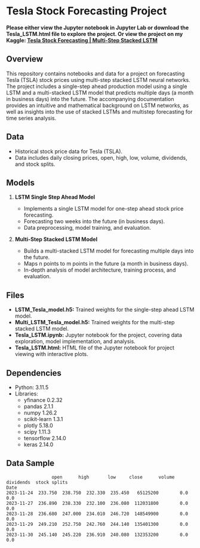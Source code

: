 # Tesla Stock Forecasting Project
**Please either view the Jupyter notebook in Jupyter Lab or download the Tesla_LSTM.html file to explore the project. Or view the project on my Kaggle: [Tesla Stock Forecasting | Multi-Step Stacked LSTM](https://www.kaggle.com/code/guslovesmath/tesla-stock-forecasting-multi-step-stacked-lstm)**

## Overview
This repository contains notebooks and data for a project on forecasting Tesla (TSLA) stock prices using multi-step stacked LSTM neural networks. The project includes a single-step ahead production model using a single LSTM and a multi-stacked LSTM model that predicts multiple days (a month in business days) into the future. The accompanying documentation provides an intuitive and mathematical background on LSTM networks, as well as insights into the use of stacked LSTMs and multistep forecasting for time series analysis.

## Data
- Historical stock price data for Tesla (TSLA).
- Data includes daily closing prices, open, high, low, volume, dividends, and stock splits.

## Models
1. **LSTM Single Step Ahead Model**
   - Implements a single LSTM model for one-step ahead stock price forecasting.
   - Forecasting two weeks into the future (in business days).
   - Data preprocessing, model training, and evaluation.

2. **Multi-Step Stacked LSTM Model**
   - Builds a multi-stacked LSTM model for forecasting multiple days into the future.
   - Maps n points to m points in the future (a month in business days).
   - In-depth analysis of model architecture, training process, and evaluation.

## Files
- **LSTM_Tesla_model.h5:** Trained weights for the single-step ahead LSTM model.
- **Multi_LSTM_Tesla_model.h5:** Trained weights for the multi-step stacked LSTM model.
- **Tesla_LSTM.ipynb:** Jupyter notebook for the project, covering data exploration, model implementation, and analysis.
- **Tesla_LSTM.html:** HTML file of the Jupyter notebook for project viewing with interactive plots.

## Dependencies
- Python: 3.11.5
- Libraries:
  - yfinance 0.2.32
  - pandas 2.1.1
  - numpy 1.26.2
  - scikit-learn 1.3.1
  - plotly 5.18.0
  - scipy 1.11.3
  - tensorflow 2.14.0
  - keras 2.14.0

## Data Sample

```plaintext
                 open      high       low     close      volume  dividends  stock splits
Date                                                                                     
2023-11-24  233.750  238.750  232.330  235.450   65125200        0.0          0.0
2023-11-27  236.890  238.330  232.100  236.080  112031800        0.0          0.0
2023-11-28  236.680  247.000  234.010  246.720  148549900        0.0          0.0
2023-11-29  249.210  252.750  242.760  244.140  135401300        0.0          0.0
2023-11-30  245.140  245.220  236.910  240.080  132353200        0.0          0.0
